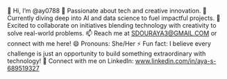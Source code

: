 👋 Hi, I’m @ay0788
👀 Passionate about tech and creative innovation.
🌱 Currently diving deep into AI and data science to fuel impactful projects.
💞️ Excited to collaborate on initiatives blending technology with creativity to solve real-world problems.
📫 Reach me at SDOURAYA3@GMAIL.COM or connect with me here!
😄 Pronouns: She/Her
⚡ Fun fact: I believe every challenge is just an opportunity to build something extraordinary with technology!
🔗 Connect with me on LinkedIn: www.linkedin.com/in/aya-s-689519327
<!---
ay0788/ay0788 is a ✨ special ✨ repository because its `README.md` (this file) appears on your GitHub profile.
You can click the Preview link to take a look at your changes.
--->
